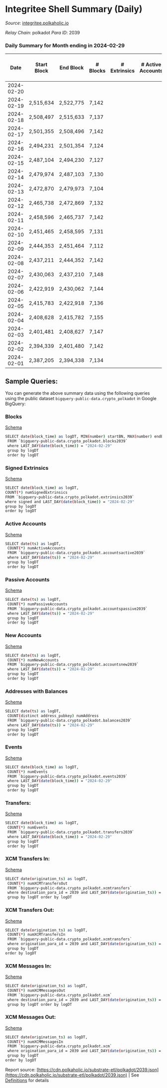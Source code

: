 # Integritee Shell Summary (Daily)

_Source_: [integritee.polkaholic.io](https://integritee.polkaholic.io)

*Relay Chain*: polkadot
*Para ID*: 2039



### Daily Summary for Month ending in 2024-02-29


| Date    | Start Block | End Block | # Blocks | # Extrinsics | # Active Accounts | # Passive Accounts | # New Accounts | # Addresses | # Events  | # Transfers ($USD) | # XCM Transfers In ($USD) | # XCM Transfers Out ($USD) | # XCM In | # XCM Out | Issues |
|---------|-------------|-----------|----------|--------------|-------------------|--------------------|----------------|-------------|-----------|--------------------|---------------------------|----------------------------|----------|-----------|--------|
| 2024-02-20 |  |  |  |  |  |  |  |  |  |   |   |   |  |  |  |
| 2024-02-19 | 2,515,634 | 2,522,775 | 7,142 |  |  |  |  |  | 14,284 |   |   |   |  |  |  |
| 2024-02-18 | 2,508,497 | 2,515,633 | 7,137 |  |  |  |  |  | 14,274 |   |   |   |  |  |  |
| 2024-02-17 | 2,501,355 | 2,508,496 | 7,142 |  |  |  |  |  | 14,287 |   |   |   |  |  |  |
| 2024-02-16 | 2,494,231 | 2,501,354 | 7,124 |  |  |  |  |  | 14,248 |   |   |   |  |  |  |
| 2024-02-15 | 2,487,104 | 2,494,230 | 7,127 |  |  |  |  |  | 14,254 |   |   |   |  |  |  |
| 2024-02-14 | 2,479,974 | 2,487,103 | 7,130 |  |  |  |  |  | 14,260 |   |   |   |  |  |  |
| 2024-02-13 | 2,472,870 | 2,479,973 | 7,104 |  |  |  |  |  | 14,208 |   |   |   |  |  |  |
| 2024-02-12 | 2,465,738 | 2,472,869 | 7,132 |  |  |  |  |  | 14,264 |   |   |   |  |  |  |
| 2024-02-11 | 2,458,596 | 2,465,737 | 7,142 |  |  |  |  |  | 14,287 |   |   |   |  |  |  |
| 2024-02-10 | 2,451,465 | 2,458,595 | 7,131 |  |  |  |  |  | 14,262 |   |   |   |  |  |  |
| 2024-02-09 | 2,444,353 | 2,451,464 | 7,112 |  |  |  |  |  | 14,224 |   |   |   |  |  |  |
| 2024-02-08 | 2,437,211 | 2,444,352 | 7,142 |  |  |  |  |  | 14,284 |   |   |   |  |  |  |
| 2024-02-07 | 2,430,063 | 2,437,210 | 7,148 |  |  |  |  |  | 14,296 |   |   |   |  |  |  |
| 2024-02-06 | 2,422,919 | 2,430,062 | 7,144 |  |  |  |  |  | 14,288 |   |   |   |  |  |  |
| 2024-02-05 | 2,415,783 | 2,422,918 | 7,136 |  |  |  |  |  | 14,275 |   |   |   |  |  |  |
| 2024-02-04 | 2,408,628 | 2,415,782 | 7,155 |  |  |  |  |  | 14,310 |   |   |   |  |  |  |
| 2024-02-03 | 2,401,481 | 2,408,627 | 7,147 |  |  |  |  |  | 14,294 |   |   |   |  |  |  |
| 2024-02-02 | 2,394,339 | 2,401,480 | 7,142 |  |  |  |  |  | 14,284 |   |   |   |  |  |  |
| 2024-02-01 | 2,387,205 | 2,394,338 | 7,134 |  |  |  |  |  | 14,268 |   |   |   |  |  |  |

## Sample Queries:
You can generate the above summary data using the following queries using the public dataset `bigquery-public-data.crypto_polkadot` in Google BigQuery:


### Blocks 

[Schema](https://github.com/colorfulnotion/substrate-etl/blob/main/schema/blocks.json)

```bash
SELECT date(block_time) as logDT, MIN(number) startBN, MAX(number) endBN, COUNT(*) numBlocks 
 FROM `bigquery-public-data.crypto_polkadot.blocks2039`  
 where LAST_DAY(date(block_time)) = "2024-02-29" 
 group by logDT 
 order by logDT
```

### Signed Extrinsics 

[Schema](https://github.com/colorfulnotion/substrate-etl/blob/main/schema/extrinsics.json)

```bash
SELECT date(block_time) as logDT, 
COUNT(*) numSignedExtrinsics 
FROM `bigquery-public-data.crypto_polkadot.extrinsics2039`  
where signed and LAST_DAY(date(block_time)) = "2024-02-29" 
group by logDT 
order by logDT
```

### Active Accounts 

[Schema](https://github.com/colorfulnotion/substrate-etl/blob/main/schema/accountsactive.json)

```bash
SELECT date(ts) as logDT, 
 COUNT(*) numActiveAccounts 
 FROM `bigquery-public-data.crypto_polkadot.accountsactive2039` 
 where LAST_DAY(date(ts)) = "2024-02-29" 
 group by logDT 
 order by logDT
```

### Passive Accounts 

[Schema](https://github.com/colorfulnotion/substrate-etl/blob/main/schema/accountspassive.json)

```bash
SELECT date(ts) as logDT, 
 COUNT(*) numPassiveAccounts 
 FROM `bigquery-public-data.crypto_polkadot.accountspassive2039` 
 where LAST_DAY(date(ts)) = "2024-02-29" 
 group by logDT 
 order by logDT
```

### New Accounts 

[Schema](https://github.com/colorfulnotion/substrate-etl/blob/main/schema/accountsnew.json)

```bash
SELECT date(ts) as logDT, 
 COUNT(*) numNewAccounts 
 FROM `bigquery-public-data.crypto_polkadot.accountsnew2039` 
 where LAST_DAY(date(ts)) = "2024-02-29" 
 group by logDT
 order by logDT
```

### Addresses with Balances 

[Schema](https://github.com/colorfulnotion/substrate-etl/blob/main/schema/balances.json)

```bash
SELECT date(ts) as logDT,
 COUNT(distinct address_pubkey) numAddress 
 FROM `bigquery-public-data.crypto_polkadot.balances2039` 
 where LAST_DAY(date(ts)) = "2024-02-29" 
 group by logDT 
 order by logDT
```

### Events 

[Schema](https://github.com/colorfulnotion/substrate-etl/blob/main/schema/events.json)

```bash
SELECT date(block_time) as logDT, 
 COUNT(*) numEvents 
 FROM `bigquery-public-data.crypto_polkadot.events2039` 
 where LAST_DAY(date(block_time)) = "2024-02-29" 
 group by logDT 
 order by logDT
```

### Transfers:

[Schema](https://github.com/colorfulnotion/substrate-etl/blob/main/schema/transfers.json)

```bash
SELECT date(block_time) as logDT, 
 COUNT(*) numEvents 
 FROM `bigquery-public-data.crypto_polkadot.transfers2039` 
 where LAST_DAY(date(block_time)) = "2024-02-29" 
 group by logDT 
 order by logDT
```

### XCM Transfers In: 

[Schema](https://github.com/colorfulnotion/substrate-etl/blob/main/schema/xcmtransfers.json)

```bash
SELECT date(origination_ts) as logDT, 
 COUNT(*) numXCMTransfersOut 
 FROM `bigquery-public-data.crypto_polkadot.xcmtransfers` 
 where destination_para_id = 2039 and LAST_DAY(date(origination_ts)) = "2024-02-29" 
 group by logDT order by logDT
```

### XCM Transfers Out: 

[Schema](https://github.com/colorfulnotion/substrate-etl/blob/main/schema/xcmtransfers.json)

```bash
SELECT date(origination_ts) as logDT, 
 COUNT(*) numXCMTransfersIn 
 FROM `bigquery-public-data.crypto_polkadot.xcmtransfers` 
 where origination_para_id = 2039 and LAST_DAY(date(origination_ts)) = "2024-02-29" 
 group by logDT 
order by logDT
```

### XCM Messages In: 

[Schema](https://github.com/colorfulnotion/substrate-etl/blob/main/schema/xcm.json)

```bash
SELECT date(origination_ts) as logDT, 
 COUNT(*) numXCMMessagesOut 
 FROM `bigquery-public-data.crypto_polkadot.xcm` 
 where destination_para_id = 2039 and LAST_DAY(date(origination_ts)) = "2024-02-29" 
 group by logDT order by logDT
```

### XCM Messages Out: 

[Schema](https://github.com/colorfulnotion/substrate-etl/blob/main/schema/xcm.json)

```bash
SELECT date(origination_ts) as logDT, 
 COUNT(*) numXCMMessagesIn 
 FROM `bigquery-public-data.crypto_polkadot.xcm` 
 where origination_para_id = 2039 and LAST_DAY(date(origination_ts)) = "2024-02-29" 
 group by logDT 
order by logDT
```


Report source: [https://cdn.polkaholic.io/substrate-etl/polkadot/2039.json](https://cdn.polkaholic.io/substrate-etl/polkadot/2039.json) | See [Definitions](/DEFINITIONS.md) for details
